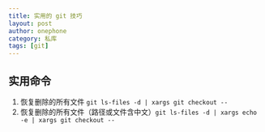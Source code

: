 ```yaml
--- 
title: 实用的 git 技巧
layout: post
author: onephone
category: 私库
tags: [git]
---
```


## 实用命令
1. 恢复删除的所有文件 `git ls-files -d | xargs git checkout --`
2. 恢复删除的所有文件（路径或文件含中文）`git ls-files -d | xargs echo -e | xargs git checkout --`
